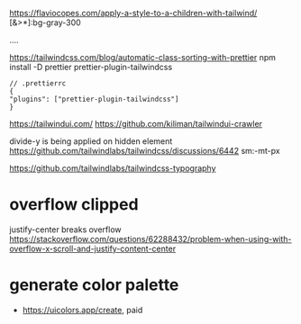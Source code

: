 https://flaviocopes.com/apply-a-style-to-a-children-with-tailwind/
[&>*]:bg-gray-300

<div class="[&>*]:bg-gray-300">....</div>

https://tailwindcss.com/blog/automatic-class-sorting-with-prettier
npm install -D prettier prettier-plugin-tailwindcss

```
// .prettierrc
{
"plugins": ["prettier-plugin-tailwindcss"]
}
```

https://tailwindui.com/
https://github.com/kiliman/tailwindui-crawler

divide-y is being applied on hidden element
https://github.com/tailwindlabs/tailwindcss/discussions/6442
sm:-mt-px

https://github.com/tailwindlabs/tailwindcss-typography

# overflow clipped
justify-center breaks overflow
https://stackoverflow.com/questions/62288432/problem-when-using-with-overflow-x-scroll-and-justify-content-center

# generate color palette

- https://uicolors.app/create, paid